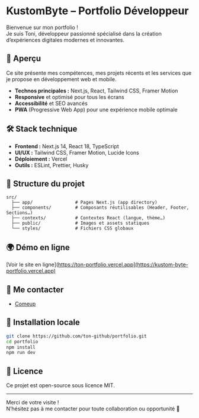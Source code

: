 # KustomByte – Portfolio Développeur

Bienvenue sur mon portfolio !  
Je suis Toni, développeur passionné spécialisé dans la création d’expériences digitales modernes et innovantes.

## 🚀 Aperçu

Ce site présente mes compétences, mes projets récents et les services que je propose en développement web et mobile.

- **Technos principales :** Next.js, React, Tailwind CSS, Framer Motion
- **Responsive** et optimisé pour tous les écrans
- **Accessibilité** et SEO avancés
- **PWA** (Progressive Web App) pour une expérience mobile optimale

## 🛠️ Stack technique

- **Frontend :** Next.js 14, React 18, TypeScript
- **UI/UX :** Tailwind CSS, Framer Motion, Lucide Icons
- **Déploiement :** Vercel
- **Outils :** ESLint, Prettier, Husky

## 📂 Structure du projet

```
src/
  ├── app/                # Pages Next.js (app directory)
  ├── components/         # Composants réutilisables (Header, Footer, Sections…)
  ├── contexts/           # Contextes React (langue, thème…)
  ├── public/             # Images et assets statiques
  └── styles/             # Fichiers CSS globaux
```

## 🌍 Démo en ligne

[Voir le site en ligne](https://ton-portfolio.vercel.app](https://kustom-byte-portfolio.vercel.app)

## 📱 Me contacter

- [Comeup](https://comeup.com/fr/@kustombyte)

## 📝 Installation locale

```bash
git clone https://github.com/ton-github/portfolio.git
cd portfolio
npm install
npm run dev
```

## 📄 Licence

Ce projet est open-source sous licence MIT.

---

Merci de votre visite !  
N’hésitez pas à me contacter pour toute collaboration ou opportunité 🚀
